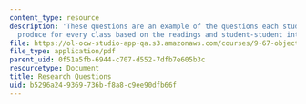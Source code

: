 ```yaml
---
content_type: resource
description: 'These questions are an example of the questions each student has to
  produce for every class based on the readings and student-student interaction. '
file: https://ol-ocw-studio-app-qa.s3.amazonaws.com/courses/9-67-object-and-face-recognition-spring-2001/b5296a249369736bf8a8c9ee90dfb66f_research_questions.pdf
file_type: application/pdf
parent_uid: 0f51a5fb-6944-c707-d552-7dfb7e605b3c
resourcetype: Document
title: Research Questions
uid: b5296a24-9369-736b-f8a8-c9ee90dfb66f
---
```

